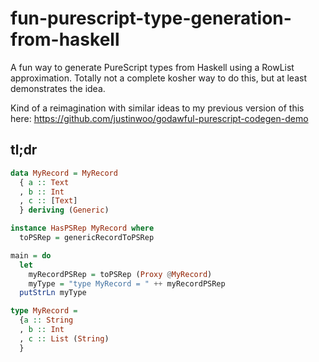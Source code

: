 # fun-purescript-type-generation-from-haskell

A fun way to generate PureScript types from Haskell using a RowList approximation. Totally not a complete kosher way to do this, but at least demonstrates the idea.

Kind of a reimagination with similar ideas to my previous version of this here: https://github.com/justinwoo/godawful-purescript-codegen-demo

## tl;dr

```hs
data MyRecord = MyRecord
  { a :: Text
  , b :: Int
  , c :: [Text]
  } deriving (Generic)

instance HasPSRep MyRecord where
  toPSRep = genericRecordToPSRep

main = do
  let
    myRecordPSRep = toPSRep (Proxy @MyRecord)
    myType = "type MyRecord = " ++ myRecordPSRep
  putStrLn myType
```

```hs
type MyRecord = 
  {a :: String
  , b :: Int
  , c :: List (String)
  }
```
